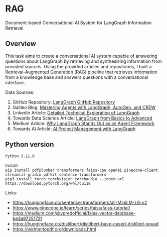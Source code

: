 # RAG
Document-based Conversational AI System for LangGraph Information Retrieval

## Overview
This task aims to create a conversational AI system capable of answering questions about LangGraph by retrieving and synthesizing information from provided sources. Using the provided articles and repositories, I built a Retrieval-Augmented Generation (RAG) pipeline that retrieves information from a knowledge base and answers questions with a conversational interface.

Data Sources:
1. GitHub Repository: [LangGraph GitHub Repository](https://github.com/langchain-ai/langgraph)
2. Galileo Blog: [Mastering Agents with LangGraph, AutoGen, and CREW](https://galileo.ai/blog/mastering-agents-langgraph-vs-autogen-vs-crew)
3. LinkedIn Article: [Detailed Technical Exploration of LangGraph](https://www.linkedin.com/pulse/langgraph-detailed-technical-exploration-ai-workflow-jagadeesan-n9woc/)
4. Towards Data Science Article: [LangGraph from Basics to Advanced](https://towardsdatascience.com/from-basics-to-advanced-exploring-langgraph-e8c1cf4db787)
5. Medium Article: [Why LangGraph Stands Out as an Agent Framework](https://medium.com/@hao.l/why-langgraph-stands-out-as-an-exceptional-agent-framework-44806d969cc6)
6. Towards AI Article: [AI Project Management with LangGraph](https://pub.towardsai.net/revolutionizing-project-management-with-ai-agents-and-langgraph-ff90951930c1)

## Python version
`Python 3.11.0` 

Install:</br>
`pip install pdfplumber transformers faiss-cpu openai pinecone-client streamlit gradio pdfkit sentence-transformers`</br>
`pip3 install torch torchvision torchaudio --index-url https://download.pytorch.org/whl/cu118`

Links:
* https://huggingface.co/sentence-transformers/all-MiniLM-L6-v2
* https://www.pinecone.io/learn/series/faiss/faiss-tutorial/
* https://medium.com/@ypredofficial/faiss-vector-database-be3a9725172f
* https://huggingface.co/distilbert/distilbert-base-cased-distilled-squad
* https://wkhtmltopdf.org/downloads.html
